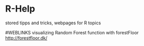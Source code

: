 # R-Help
stored tipps and tricks, webpages for R topics

#WEBLINKS
visualizing Random Forest function with forestFloor
http://forestfloor.dk/
